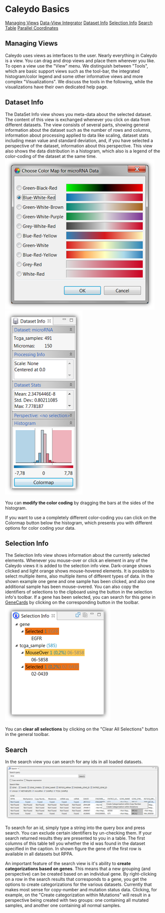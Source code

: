 # Caleydo Basics

[Managing Views](#Managing_Views)
[Data-View Integrator](#Data-View_Integrator)
[Dataset Info](#Dataset_Info)
[Selection Info](#Selection_Info)
[Search](#Search)
[Table](#Table)
[Parallel Coordinates](#Parallel_Coordinates)


## Managing Views
Caleydo uses views as interfaces to the user. Nearly everything in Caleydo is a view. You can drag and drop views and place them wherever you like. To open a view use the "View" menu. We distinguish between "Tools", which are basic support views such as the tool-bar, the integrated histogram/color legend and some other informative views and more complex "Visualizations". We discuss the tools in the following, while the visualizations have their own dedicated help page.

[](include:views/dvi.md)

## Dataset Info
The DataSet Info view shows you meta-data about the selected dataset. The content of this view is exchanged whenever you click on data from different datasets. The view consists of several parts, showing general information about the dataset such as the number of rows and columns, information about processing applied to data like scaling, dataset stats including mean value and standard deviation, and, if you have selected a perspective of the dataset, information about this perspective. This view also shows the data distribution in a histogram, which also is a legend of the color-coding of the dataset at the same time.
![](i/color_chooser.png "Color Chooser GUI")
![](i/dataset_info.png "Dataset Info GUI")

You can **modify the color coding** by dragging the bars at the sides of the histogram.

If you want to use a completely different color-coding you can click on the Colormap button below the histogram, which presents you with different options for color coding your data.

## Selection Info
The Selection Info view shows information about the currently selected elements. Whenever you mouse-over or click an element in any of the Caleydo views it is added to the selection info view. Dark-orange shows clicked and light orange shows mouse-hovered elements. It is possible to select multiple items, also multiple items of different types of data. In the shown example one gene and one sample has been clicked, and also one additional sample has been mouse-overed. You can also copy the identifiers of selections to the clipboard using the button in the selection info's toolbar. If a gene has been selected, you can search for this gene in [GeneCards](http://www.genecards.org/) by clicking on the corresponding button in the toolbar.
![](i/selection_info.png "Selection Info GUI")

You can **clear all selections** by clicking on the "Clear All Selections" button in the general toolbar.

## Search
In the search view you can search for any ids in all loaded datasets.
![](i/search.png "Search GUI")

To search for an id, simply type a string into the query box and press search. You can exclude certain identifiers by un-checking them. If your search returned results they are presented to you in a table. The first columns of this table tell you whether the id was found in the dataset specified in the caption. In shown figure the gene of the first row is available in all datasets but RPPA.

An important feature of the search view is it's ability to **create categorizations based on genes**. This means that a new grouping (and perspective) can be created based on an individual gene. By right-clicking on a row in the search results that corresponds to a gene, you get the options to create categorizations for the various datasets. Currently that makes most sense for copy-number and mutation status data. Clicking, for example, on the "Create categorization within Mutations" will result in a perspective being created with two groups: one containing all mutated samples, and another one containing all normal samples.

[](include:views/table.md)
[](include:views/parcoords.md)

